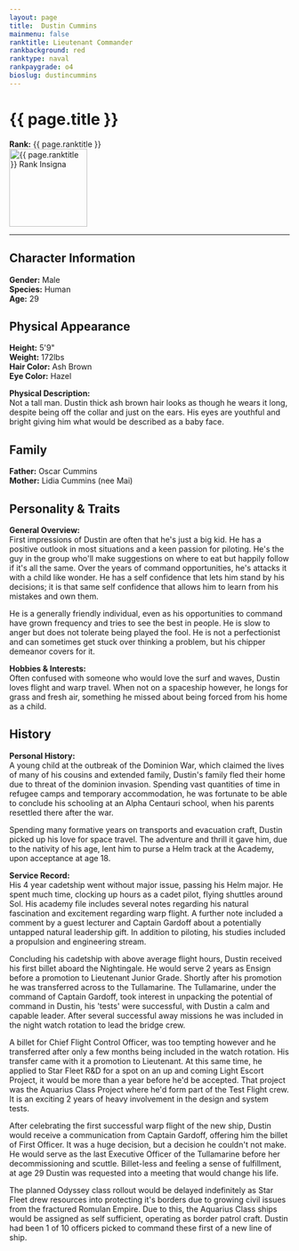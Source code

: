 ```yaml
---
layout: page
title:  Dustin Cummins
mainmenu: false
ranktitle: Lieutenant Commander
rankbackground: red
ranktype: naval
rankpaygrade: o4
bioslug: dustincummins
---
```

# {{ page.title }}
**Rank:** {{ page.ranktitle }}  
<img src="//img.sigma-division.com/ranks/{{ page.rankimg }}" width="140" class="img-fluid" alt="{{ page.ranktitle }} Rank Insigna">  

---
## Character Information
**Gender:** Male  
**Species:** Human  
**Age:** 29  
## Physical Appearance
**Height:** 5'9"  
**Weight:** 172lbs  
**Hair Color:** Ash Brown  
**Eye Color:** Hazel  

**Physical Description:**  
Not a tall man. Dustin thick ash brown hair looks as though he wears it long, despite being off the collar and just on the ears. His eyes are youthful and bright giving him what would be described as a baby face.
## Family
**Father:** Oscar Cummins  
**Mother:** Lidia Cummins (nee Mai)  
## Personality & Traits
**General Overview:**  
First impressions of Dustin are often that he's just a big kid. He has a positive outlook in most situations and a keen passion for piloting. He's the guy in the group who'll make suggestions on where to eat but happily follow if it's all the same. Over the years of command opportunities, he's attacks it with a child like wonder. He has a self confidence that lets him stand by his decisions; it is that same self confidence that allows him to learn from his mistakes and own them.

He is a generally friendly individual, even as his opportunities to command have grown frequency and tries to see the best in people. He is slow to anger but does not tolerate being played the fool. He is not a perfectionist and can sometimes get stuck over thinking a problem, but his chipper demeanor covers for it.

**Hobbies & Interests:**  
Often confused with someone who would love the surf and waves, Dustin loves flight and warp travel. When not on a spaceship however, he longs for grass and fresh air, something he missed about being forced from his home as a child.
## History
**Personal History:**  
A young child at the outbreak of the Dominion War, which claimed the lives of many of his cousins and extended family, Dustin's family fled their home due to threat of the dominion invasion. Spending vast quantities of time in refugee camps and temporary accommodation, he was fortunate to be able to conclude his schooling at an Alpha Centauri school, when his parents resettled there after the war.

Spending many formative years on transports and evacuation craft, Dustin picked up his love for space travel. The adventure and thrill it gave him, due to the nativity of his age, lent him to purse a Helm track at the Academy, upon acceptance at age 18.

**Service Record:**  
His 4 year cadetship went without major issue, passing his Helm major. He spent much time, clocking up hours as a cadet pilot, flying shuttles around Sol. His academy file includes several notes regarding his natural fascination and excitement regarding warp flight. A further note included a comment by a guest lecturer and Captain Gardoff about a potentially untapped natural leadership gift. In addition to piloting, his studies included a propulsion and engineering stream.

Concluding his cadetship with above average flight hours, Dustin received his first billet aboard the Nightingale. He would serve 2 years as Ensign before a promotion to Lieutenant Junior Grade. Shortly after his promotion he was transferred across to the Tullamarine. The Tullamarine, under the command of Captain Gardoff, took interest in unpacking the potential of command in Dustin, his 'tests' were successful, with Dustin a calm and capable leader. After several successful away missions he was included in the night watch rotation to lead the bridge crew.

A billet for Chief Flight Control Officer, was too tempting however and he transferred after only a few months being included in the watch rotation. His transfer came with it a promotion to Lieutenant. At this same time, he applied to Star Fleet R&D for a spot on an up and coming Light Escort Project, it would be more than a year before he'd be accepted. That project was the Aquarius Class Project where he'd form part of the Test Flight crew. It is an exciting 2 years of heavy involvement in the design and system tests.

After celebrating the first successful warp flight of the new ship, Dustin would receive a communication from Captain Gardoff, offering him the billet of First Officer. It was a huge decision, but a decision he couldn't not make. He would serve as the last Executive Officer of the Tullamarine before her decommissioning and scuttle. Billet-less and feeling a sense of fulfillment, at age 29 Dustin was requested into a meeting that would change his life.

The planned Odyssey class rollout would be delayed indefinitely as Star Fleet drew resources into protecting it's borders due to growing civil issues from the fractured Romulan Empire. Due to this, the Aquarius Class ships would be assigned as self sufficient, operating as border patrol craft. Dustin had been 1 of 10 officers picked to command these first of a new line of ship.